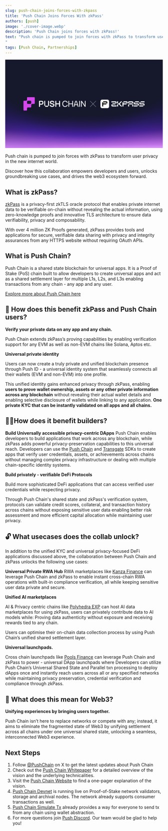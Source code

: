 ```yaml
---
slug: push-chain-joins-forces-with-zkpass
title: 'Push Chain Joins Forces With zkPass'
authors: [push]
image: './cover-image.webp'
description: 'Push Chain joins forces with zkPass!'
text: "Push chain is pumped to join forces with zkPass to transform user privacy in the new internet world. Discover how this collaboration empowers devs, users and the entire web3 ecosystem!
"
tags: [Push Chain, Partnerships]
---
```


![Cover image of Push Chain joins forces with zkPass ](./cover-image.webp)

<!--truncate-->

Push chain is pumped to join forces with zkPass to transform user privacy in the new internet world.

Discover how this collaboration empowers developers and users, unlocks groundbreaking use cases, and drives the web3 ecosystem forward.

## What is zkPass?

[zkPass](https://zkpass.org/) is a privacy-first zkTLS oracle protocol that enables private internet data to be verifiable on-chain without revealing the actual information, using zero-knowledge proofs and innovative TLS architecture to ensure data verifiability, privacy and composability.

With over 4 million ZK Proofs generated, zkPass provides tools and applications for secure, verifiable data sharing with privacy and integrity assurances from any HTTPS website without requiring OAuth APIs.

## What is Push Chain?

Push Chain is a shared state blockchain for universal apps. It is a Proof of Stake (PoS) chain
built to allow developers to create universal apps and act as a shared settlement layer for multiple L1s, L2s, and L3s enabling transactions from any chain - any app and any user.

[Explore more about Push Chain here](https://push.org)

## 👥 How does this benefit zkPass and Push Chain users?

**Verify your private data on any app and any chain.**

Push Chain extends zkPass’s proving capabilities by enabling verification support for any EVM as well as non-EVM chains like Solana, Aptos etc.

**Universal private identity**

Users can now create a truly private and unified blockchain presence through Push ID - a universal identity system that seamlessly connects all their wallets (EVM and non-EVM) into one profile.

This unified identity gains enhanced privacy through zkPass, enabling **users to prove wallet ownership, assets or any other private information across any blockchain** without revealing their actual wallet details and enabling selective disclosure of wallets while linking to any application. **One private KYC that can be instantly validated on all apps and all chains.**

## 👷‍♂️How does it benefit builders?

**Build Universally accessible privacy-centric DApps**
Push Chain enables developers to build applications that work across any blockchain, while zkPass adds powerful privacy-preservation capabilities to this universal reach. Developers can use the [Push Chain](https://github.com/pushchain/push-chain-sdk) and [Transgate](https://zkpass.gitbook.io/zkpass/developer-guides/extension-js-sdk) SDKs to create apps that verify user credentials, assets, or achievements across chains without managing complex privacy infrastructure or dealing with multiple chain-specific identity systems.

**Build privately - verifiable DeFi Protocols**

Build more sophisticated DeFi applications that can access verified user credentials while respecting privacy.

Through Push Chain's shared state and zkPass's verification system, protocols can validate credit scores, collateral, and transaction history across chains without exposing sensitive user data enabling better risk assessment and more efficient capital allocation while maintaining user privacy.

## 🔓 What usecases does the collab unlock?

In addition to the unified KYC and universal privacy-focused DeFi applications discussed above, the collaboration between Push Chain and zkPass unlocks the following use cases:

**Universal Private RWA Hub**
RWA marketplaces like [Kanza Finance](https://canza.io/) can leverage Push Chain and zkPass to enable instant cross-chain RWA operations with built-in compliance verification, all while keeping sensitive user data private and secure.

**Unified AI marketplaces**

AI & Privacy centric chains like [Polyhedra EXP](https://www.polyhedra.network/) can host AI data marketplaces for using zkPass, users can privately contribute data to AI models while: Proving data authenticity without exposure and receiving rewards tied to any chain.

Users can optimise their on-chain data collection process by using Push Chain’s unified shared settlement layer.

**Universal launchpads.**

Cross chain launchpads like [Pools Finance](https://www.poolz.finance/) can leverage Push Chain and zkPass to power - universal DApp launchpads where Developers can utilize Push Chain’s Universal Shared State and Parallel txn processing to deploy dApps once and instantly reach users across all or any specified networks while maintaining privacy preservation, credential verification and compliance through zkPass.

## **🌌** What does this mean for Web3?

**Unifying experiences by bringing users together.**

Push Chain isn’t here to replace networks or compete with any; instead, it aims to eliminate the fragmented state of Web3 by unifying settlement across all chains under one universal shared state, unlocking a seamless, interconnected Web3 experience.

## Next Steps

1. Follow [@PushChain](https://x.com/PushChain) on X to get the latest updates about Push Chain
2. Check out the [Push Chain Whitepaper](https://whitepaper.push.org/) for a detailed overview of the vision and the underlying technicalities.
3. Visit the [Push Chain Website](https://push.org/chain) to find a one-pager explanation of the vision.
4. [Push Chain Devnet](https://scan.push.org/) is running live on Proof-of-Stake network validators, storage and archival nodes. The network already supports consumer transactions as well.
5. [Push Chain Simulate Tx](https://simulate.push.org/) already provides a way for everyone to send tx from any chain using wallet abstraction.
6. For more questions join [Push Discord](https://discord.com/invite/pushprotocol). Our team would be glad to help you!
